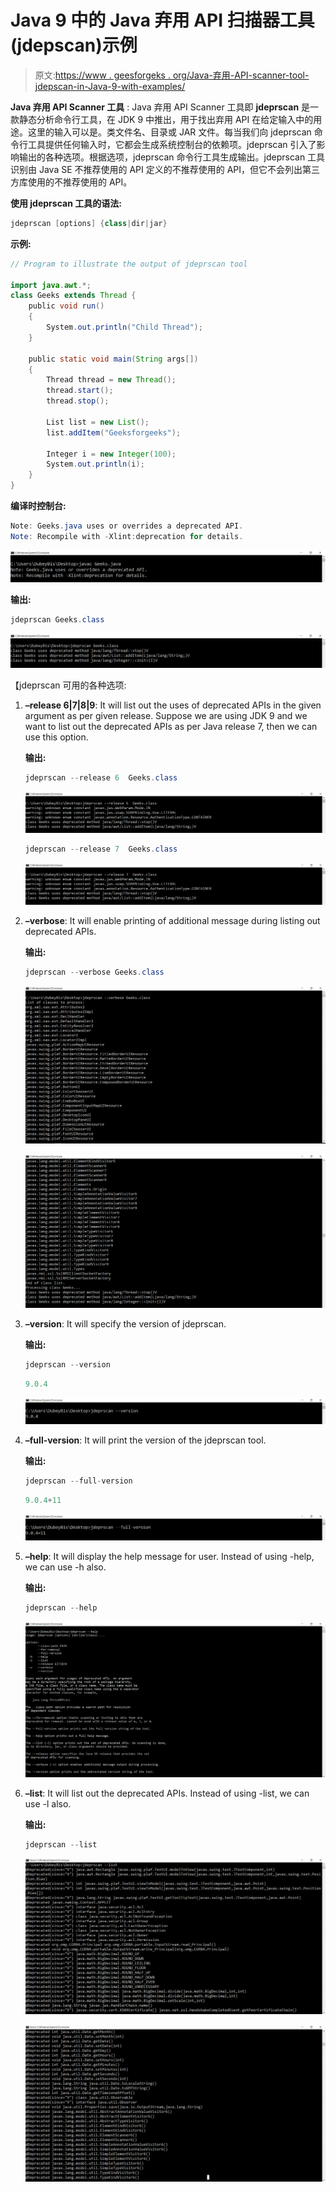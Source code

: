 # Java 9 中的 Java 弃用 API 扫描器工具(jdepscan)示例

> 原文:[https://www . geesforgeks . org/Java-弃用-API-scanner-tool-jdepscan-in-Java-9-with-examples/](https://www.geeksforgeeks.org/java-deprecated-api-scanner-tool-jdepscan-in-java-9-with-examples/)

**Java 弃用 API Scanner 工具** : Java 弃用 API Scanner 工具即 **jdeprscan** 是一款静态分析命令行工具，在 JDK 9 中推出，用于找出弃用 API 在给定输入中的用途。这里的输入可以是。类文件名、目录或 JAR 文件。每当我们向 jdeprscan 命令行工具提供任何输入时，它都会生成系统控制台的依赖项。jdeprscan 引入了影响输出的各种选项。根据选项，jdeprscan 命令行工具生成输出。jdeprscan 工具识别由 Java SE 不推荐使用的 API 定义的不推荐使用的 API，但它不会列出第三方库使用的不推荐使用的 API。

**使用 jdeprscan 工具的语法:**

```java
jdeprscan [options] {class|dir|jar}

```

**示例:**

```java
// Program to illustrate the output of jdeprscan tool

import java.awt.*;
class Geeks extends Thread {
    public void run()
    {
        System.out.println("Child Thread");
    }

    public static void main(String args[])
    {
        Thread thread = new Thread();
        thread.start();
        thread.stop();

        List list = new List();
        list.addItem("Geeksforgeeks");

        Integer i = new Integer(100);
        System.out.println(i);
    }
}
```

**编译时控制台:**

```java
Note: Geeks.java uses or overrides a deprecated API.
Note: Recompile with -Xlint:deprecation for details.

```

[![](img/2bfca06bcaa4f76b342b6b4d03d1f991.png)](https://media.geeksforgeeks.org/wp-content/uploads/20200128155937/Capture342.png)

**输出:**

```java
jdeprscan Geeks.class
```

[![](img/501071457291d521d09e3b4083b55dfa.png)](https://media.geeksforgeeks.org/wp-content/uploads/20200128160859/Capture346.png)

【jdeprscan 可用的各种选项:

1.  **–release 6|7|8|9**: It will list out the uses of deprecated APIs in the given argument as per given release. Suppose we are using JDK 9 and we want to list out the deprecated APIs as per Java release 7, then we can use this option.

    **输出:**

    ```java
    jdeprscan --release 6  Geeks.class
    ```

    [![](img/46723bf7ad69f45bb3557e3e4f7613d5.png)](https://media.geeksforgeeks.org/wp-content/uploads/20200128161022/Capture347.png)

    ```java
    jdeprscan --release 7  Geeks.class
    ```

    [![](img/a2f5083c97a125a754a6c9d93a5a3847.png)](https://media.geeksforgeeks.org/wp-content/uploads/20200128161144/Capture348.png)

2.  **–verbose**: It will enable printing of additional message during listing out deprecated APIs.

    **输出:**

    ```java
    jdeprscan --verbose Geeks.class
    ```

    [![](img/12a056f27edd42d1ac2af73ca2ae9569.png)](https://media.geeksforgeeks.org/wp-content/uploads/20200128161428/Capture349.png)

    [![](img/b2b79bd5bf624c69ddc9768bf0a003e2.png)](https://media.geeksforgeeks.org/wp-content/uploads/20200128161937/Capture350.png)

3.  **–version**: It will specify the version of jdeprscan.

    **输出:**

    ```java
    jdeprscan --version
    ```

    ```java
    9.0.4

    ```

    [![](img/d89dfe8de5eb097264db9cad9d904aab.png)](https://media.geeksforgeeks.org/wp-content/uploads/20200128160201/Capture343.png)

4.  **–full-version**: It will print the version of the jdeprscan tool.

    **输出:**

    ```java
    jdeprscan --full-version
    ```

    ```java
    9.0.4+11

    ```

    [![](img/7d602f091ac944091aa6c1317b73c36c.png)](https://media.geeksforgeeks.org/wp-content/uploads/20200128160321/Capture344.png)

5.  **–help**: It will display the help message for user. Instead of using -help, we can use -h also.

    **输出:**

    ```java
    jdeprscan --help
    ```

    [![](img/f14d62f178eef08c2d6c6d0cabc5a77f.png)](https://media.geeksforgeeks.org/wp-content/uploads/20200128160639/Capture345.png)

6.  **–list**: It will list out the deprecated APIs. Instead of using -list, we can use -l also.

    **输出:**

    ```java
    jdeprscan --list
    ```

    [![](img/af77ef780949764a2a733bd4d2b57150.png)](https://media.geeksforgeeks.org/wp-content/uploads/20200130155720/Capture352.png)

    [![](img/5a4d3b99326b9e6ee8467198bc7bc219.png)](https://media.geeksforgeeks.org/wp-content/uploads/20200130155838/Capture353.png)